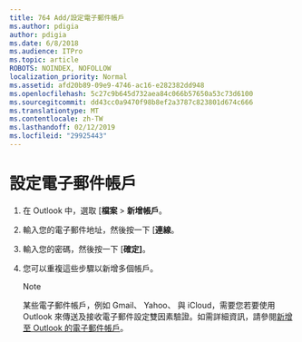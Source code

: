 ```yaml
---
title: 764 Add/設定電子郵件帳戶
ms.author: pdigia
author: pdigia
ms.date: 6/8/2018
ms.audience: ITPro
ms.topic: article
ROBOTS: NOINDEX, NOFOLLOW
localization_priority: Normal
ms.assetid: afd20b89-09e9-4746-ac16-e282382dd948
ms.openlocfilehash: 5c27c9b645d732aea84c066b57650a53c73d6100
ms.sourcegitcommit: dd43cc0a9470f98b8ef2a3787c823801d674c666
ms.translationtype: MT
ms.contentlocale: zh-TW
ms.lasthandoff: 02/12/2019
ms.locfileid: "29925443"
---
```

# <a name="setup-email-accounts"></a>設定電子郵件帳戶

1. 在 Outlook 中，選取 [**檔案** \> **新增帳戶**。
    
2. 輸入您的電子郵件地址，然後按一下 [**連線**。
    
3. 輸入您的密碼，然後按一下 [**確定]**。
    
4. 您可以重複這些步驟以新增多個帳戶。
    
    > [!NOTE]
    > 某些電子郵件帳戶，例如 Gmail、 Yahoo、 與 iCloud，需要您若要使用 Outlook 來傳送及接收電子郵件設定雙因素驗證。如需詳細資訊，請參閱[新增至 Outlook 的電子郵件帳戶](https://support.office.com/article/6e27792a-9267-4aa4-8bb6-c84ef146101b.aspx)。 
  

